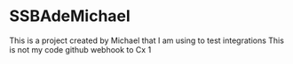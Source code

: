 # SSBAdeMichael
This is a project created by Michael that I am using to test integrations 
This is not my code
github webhook to Cx 1

